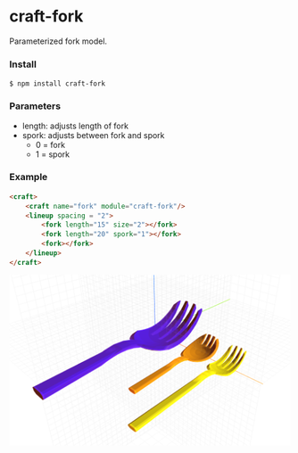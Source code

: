 # craft-fork

Parameterized fork model.

### Install
	$ npm install craft-fork

### Parameters
- length: adjusts length of fork
- spork: adjusts between fork and spork
	- 0 = fork
	- 1 = spork

### Example
```html
<craft>
	<craft name="fork" module="craft-fork"/>
	<lineup spacing = "2">
		<fork length="15" size="2"></fork>
		<fork length="20" spork="1"></fork>
		<fork></fork>
	</lineup>
</craft>
```

![example](example.png)